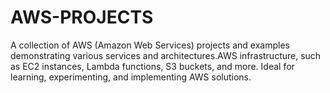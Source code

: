 # AWS-PROJECTS
A collection of AWS (Amazon Web Services) projects and examples demonstrating various services and architectures.AWS infrastructure, such as EC2 instances, Lambda functions, S3 buckets, and more. Ideal for learning, experimenting, and implementing AWS solutions.
